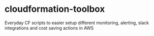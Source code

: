 # cloudformation-toolbox
Everyday CF scripts to easier setup different monitoring, alerting, slack integrations and cost saving actions in AWS

